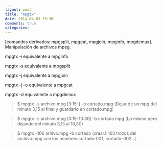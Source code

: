 ```yaml
---
layout: post
title: "mpgtx"
date: 2014-04-03 15:36
comments: true
categories: 
---
```

[comandos derivados: mpgsplit, mpgcat, mpgjoin, mpginfo, mpgdemux]. Manipulación de archivos mpeg.

mpgtx -i equivalente a mpginfo

mpgtx -s equivalente a mpgsplit 

mpgtx -j equivalente a mpgjoin 

mpgtx -j -o equivalente a mpgcat

mpgtx -d equivalente a mpgdemux

>$ mpgtx -s archivo.mpg [3:15-] -b cortado.mpg (Dejar de un mpg del minuto 3,15 al final y guardarlo en cortado.mpg)

>$ mpgtx -s archivo.mpg [3:15-10:30] -b cortado.mpg (Lo mismo pero dejando del minuto 3,15 al 10,30)

>$ mpgtx -100 arhivo.mpg -b cortado (creará 100 trozos del archivo.mpg con los nombres cortado-001, cortado-002...)

